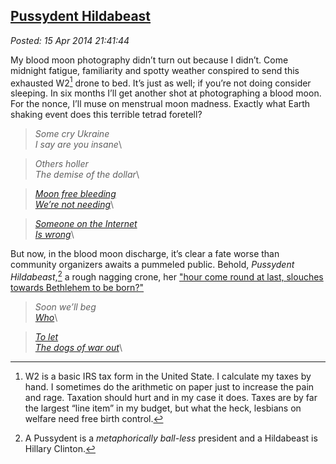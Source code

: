 
[Pussydent
Hildabeast](http://bakerjd99.wordpress.com/2014/04/15/pussydent-hildabeast/)
---------------------------------------------------------------------------------------

*Posted: 15 Apr 2014 21:41:44*

My blood moon photography didn’t turn out because I didn’t. Come
midnight fatigue, familiarity and spotty weather conspired to send this
exhausted W2[^4647a] drone to bed. It’s just as well; if you’re not doing
consider sleeping. In six months I’ll get another shot at photographing
a blood moon. For the nonce, I’ll muse on menstrual moon madness.
Exactly what Earth shaking event does this terrible tetrad foretell?

> *Some cry Ukraine*\
> *I say are you insane*\


> *Others holler*\
> *The demise of the dollar*\


> [*Moon free
> bleeding*](http://modernwomandigest.com/disturbing-new-feminist-trend-free-bleeding/)\
> [*We’re not
> needing*](http://modernwomandigest.com/disturbing-new-feminist-trend-free-bleeding/)\


> [*Someone on the Internet*](https://xkcd.com/386/)\
> [*Is wrong*](https://xkcd.com/386/)\

But now, in the blood moon discharge, it’s clear a fate worse than
community organizers awaits a pummeled public. Behold, *Pussydent
Hildabeast*,[^4647b] a rough nagging crone, her ["hour come round at
last, slouches towards Bethlehem to be
born?"](http://en.wikipedia.org/wiki/The_Second_Coming_(poem))

> *Soon we’ll beg*\
> [*Who*](https://www.youtube.com/watch?v=kTcRRaXV-fg)\


> [*To let*](https://www.youtube.com/watch?v=Qkuu0Lwb5EM&feature=kp)\
> [*The dogs of war
> out*](https://www.youtube.com/watch?v=Qkuu0Lwb5EM&feature=kp)\

[^4647a]: W2 is a basic IRS tax form in the United State. I calculate my
    taxes by hand. I sometimes do the arithmetic on paper just to
    increase the pain and rage. Taxation should hurt and in my case it
    does. Taxes are by far the largest “line item” in my budget, but
    what the heck, lesbians on welfare need free birth control.

[^4647b]: A Pussydent is a *metaphorically ball-less* president and a
    Hildabeast is Hillary Clinton.
